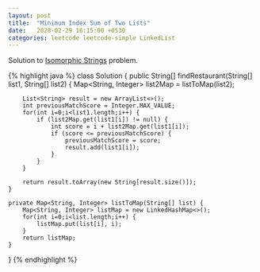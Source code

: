 ```yaml
---
layout: post
title:  "Minimum Index Sum of Two Lists"
date:   2020-02-29 16:15:00 +0530
categories: leetcode leetcode-simple LinkedList
---
```


Solution to [Isomorphic Strings][leetcode] problem.

{% highlight java %}
class Solution {
    public String[] findRestaurant(String[] list1, String[] list2) {
        Map<String, Integer> list2Map = listToMap(list2);
        
        List<String> result = new ArrayList<>();
        int previousMatchScore = Integer.MAX_VALUE;
        for(int i=0;i<list1.length;i++) {
            if (list2Map.get(list1[i]) != null) {
                int score = i + list2Map.get(list1[i]);
                if (score <= previousMatchScore) {
                    previousMatchScore = score;
                    result.add(list1[i]);
                }
            }
        }
        
        return result.toArray(new String[result.size()]);
    }
    
    private Map<String, Integer> listToMap(String[] list) {
        Map<String, Integer> listMap = new LinkedHashMap<>();
        for(int i=0;i<list.length;i++) {
            listMap.put(list[i], i);
        }
        return listMap;
    }
        
}
{% endhighlight %}

[leetcode]: https://leetcode.com/problems/minimum-index-sum-of-two-lists/
